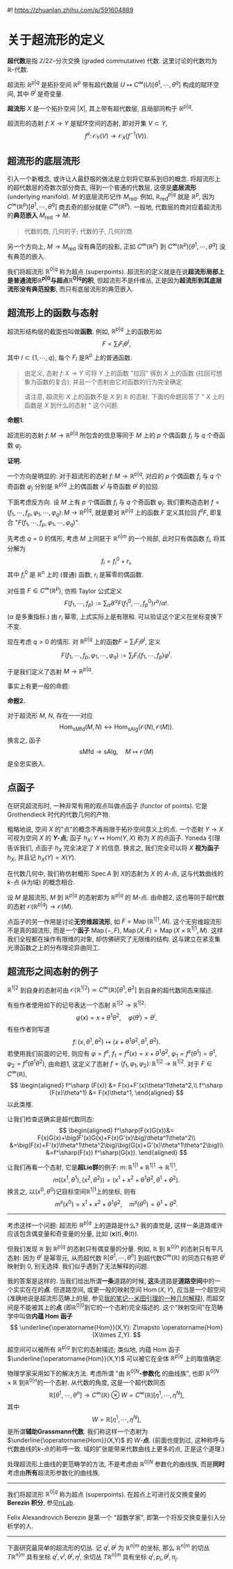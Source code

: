 #! https://zhuanlan.zhihu.com/p/591604889
# 关于超流形的定义

**超代数**是指
$\mathbb Z/2\mathbb Z$-分次交换 (graded commutative) 代数.
这里讨论的代数均为 $\mathbb R$-代数.

超流形
$\mathbb R^{p|q}$
是拓扑空间
$\mathbb R^p$
带有超代数层
$U\mapsto C^\infty(U)[\theta^1,\cdots,\theta^q]$
构成的赋环空间,
其中
$\theta^i$
是奇变量.

**超流形**
$X$
是一个拓扑空间
$|X|$,
其上带有超代数层,
且局部同构于
$\mathbb R^{p|q}$.

超流形的态射
$f\colon X\to Y$
是赋环空间的态射,
即对开集
$V\subset Y$,
$$
f^\sharp\colon \mathcal{O}_Y(V)\to \mathcal{O}_X(f^{-1}(V)).
$$

## 超流形的底层流形

引入一个新概念, 或许让人最舒服的做法是立刻将它联系到旧的概念.
将超流形上的超代数层的奇数次部分商去,
得到一个普通的代数层,
这便是**底层流形** (underlying manifold).
$M$ 的底层流形记作 $M_{\operatorname{red}}$.
例如,
$\mathbb R^{p|q}_{\operatorname{red}}$
就是 $\mathbb R^p$,
因为
$C^\infty(\mathbb R^p)[\theta^1,\cdots,\theta^q]$
商去奇的部分就是
$C^\infty(\mathbb R^p)$.
一般地,
代数层的商对应着超流形的**典范嵌入**
$M_{\operatorname{red}}\to M$.

> 代数的商, 几何的子; 代数的子, 几何的商.

另一个方向上,
$M\to M_{\operatorname{red}}$
没有典范的投影,
正如
$C^\infty(\mathbb R^p)$
到
$C^\infty(\mathbb R^p)[\theta^1,\cdots,\theta^q]$
没有典范的嵌入.

我们将超流形 $\mathbb R^{0|q}$ 称为超点 (superpoints).
超流形的定义就是在说**超流形局部上是普通流形$\mathbb R^{p|0}$与超点$\mathbb R^{0|q}$的积**,
但超流形不是纤维丛,
正是因为**超流形到其底层流形没有典范投影**, 而只有底层流形的典范嵌入.

## 超流形上的函数与态射

超流形结构层的截面也叫做**函数**.
例如,
$\mathbb R^{p|q}$
上的函数形如
$$
F=\sum_I F_I \theta^I,
$$
其中
$I\subset \{1,\cdots,q\}$,
每个
$F_I$
是$\mathbb R^p$
上的普通函数.

> 由定义, 态射
> $f\colon X\to Y$
> 可将 $Y$ 上的函数 "拉回" 得到 $X$ 上的函数
> (拉回可想象为函数的复合);
> 并且一个态射由它对函数的行为完全确定.
>
> 请注意, 超流形 $X$ 上的函数不是 $X$ 到 $\mathbb R$ 的态射. 下面的命题回答了 " $X$ 上的函数是 $X$ 到什么的态射 " 这个问题.

**命题1.**

超流形的态射
$f\colon M\to \mathbb R^{p|q}$
所包含的信息等同于
$M$
上的
$p$ 个偶函数 $f_i$ 与 $q$ 个奇函数 $\varphi_j$.

**证明.**

一个方向是明显的:
对于超流形的态射
$f\colon M\to \mathbb R^{p|q}$,
对应的 $p$ 个偶函数 $f_i$ 与 $q$ 个奇函数 $\varphi_j$
分别是 $\mathbb R^{p|q}$
上的偶函数
$x^i$
与奇函数
$\theta^j$
的拉回.

下面考虑反方向.
设 $M$ 上有 $p$ 个偶函数 $f_i$ 与 $q$ 个奇函数 $\varphi_j$.
我们要构造态射
$f=(f_1,\cdots,f_p,\varphi_1,\cdots,\varphi_q)\colon M\to \mathbb R^{p|q}$,
就是要对
$\mathbb R^{p|q}$
上的函数 $F$ 定义其拉回 $f^\sharp F$, 即复合 "$F(f_1,\cdots,f_p,\varphi_1,\cdots,\varphi_q)$".

先考虑 $q=0$ 的情形,
考虑 $M$ 上同胚于
$\mathbb R^{n|m}$
的一个局部,
此时只有偶函数 $f_i$,
将其分解为
$$
f_i = f_i^0 + r_i,
$$
其中 $f_i^0$ 是 $\mathbb R^n$ 上的 (普通) 函数,
$r_i$ 是幂零的偶函数.

对任意
$F\in C^\infty(\mathbb R^p)$,
仿照 Taylor 公式定义
$$
F(f_1,\cdots,f_p):=\sum_{\alpha}\partial^\alpha
F(f_1^0,\cdots,f_p^0)r^\alpha/\alpha!.
$$
($\alpha$ 是多重指标.)
由 $r_i$ 幂零,
上式实际上是有限和.
可以验证这个定义在坐标变换下不变.

现在考虑
$q>0$
的情形.
对
$\mathbb R^{p|q}$
上的函数$F=\sum_I F_I \theta^I$,
定义
$$
F(f_1,\cdots,f_p,\varphi_1,\cdots,\varphi_q):=
\sum_I F_I(f_1,\cdots,f_p) \varphi^I.
$$

于是我们定义了态射
$M\to \mathbb R^{p|q}$.

事实上有更一般的命题:

**命题2.**

对于超流形 $M$, $N$,
存在一一对应
$$
\operatorname{Hom}_{\mathsf{sMfd}}(M,N)\leftrightarrow
\operatorname{Hom}_{\mathsf{sAlg}}(\mathcal{O}(N),\mathcal{O}(M)).
$$
换言之, 函子
$$
\mathsf{sMfd} \to \mathsf{sAlg},\quad
M\mapsto \mathcal O(M)
$$
是全忠实嵌入.

## 点函子

在研究超流形时,
一种非常有用的观点叫做点函子 (functor of points).
它是 Grothendieck 时代的代数几何的产物.

粗略地说,
空间 $X$ 的"点"的概念不再局限于拓扑空间意义上的点.
一个态射 $Y\to X$
可视为空间 $X$ 的 **$Y$-点**;
函子
$h_X\colon Y\mapsto \mathrm{Hom}(Y,X)$
称为 $X$ 的点函子.
Yoneda 引理告诉我们,
点函子 $h_X$ 完全决定了 $X$ 的信息.
换言之,
我们完全可以将 $X$ **视为函子** $h_X$,
并且记
$h_X(Y)=X(Y)$.

在代数几何中,
我们称仿射概形 $\operatorname{Spec}A$
到 $X$的态射为 $X$ 的 $A$-点,
这与代数曲线的$k$-点 ($k$为域) 的概念相合.

设 $M$ 是超流形,
$M$ 到 $\mathbb R^{p|q}$
的态射即为
$\mathbb R^{p|q}$
的 $M$-点.
由命题2,
这也等同于超代数的态射
$\mathcal O(\mathbb R^{p|q}) \to \mathcal O(M)$.

点函子的另一作用是讨论**无穷维超流形**,
如
$F = \operatorname{Map}(\mathbb R^{1|1},M)$.
这个无穷维超流形不是真的超流形,
而是一个**函子**
$\operatorname{Map}(-,F)$,
$\operatorname{Map}(X,F)=\operatorname{Map}(X\times \mathbb R^{1|1},M)$.
这样我们全程都在操作有限维的对象, 却仿佛研究了无限维的结构.
这与建立在紧支集光滑函数之上的分布理论异曲同工.

## 超流形之间态射的例子

$\mathbb R^{1|2}$
到自身的态射可由
$\mathcal O(\mathbb R^{1|2}) \simeq C^\infty(\mathbb R)[\theta^1,\theta^2]$
到自身的超代数同态来描述.

有些作者使用如下的记号表达一个态射 $\mathbb R^{1|2} \to \mathbb R^{1|2}$:
$$
\varphi(x) = x+\theta^1\theta^2,\quad
\varphi(\theta^i) = \theta^i,
$$
有些作者则写道
$$
f\colon (x,\theta^1,\theta^2) \mapsto (x+\theta^1\theta^2,\theta^1,\theta^2).
$$
若使用我们前面的记号,
则应有
$\varphi = f^\sharp$,
$f_1=f^\sharp (x) = x+\theta^1\theta^2$,
$\varphi_1=f^\sharp(\theta^1)=\theta^1$,
$\varphi_2=f^\sharp(\theta^1\theta^2)$,
由命题1,
这定义了态射
$f=(f_1,\varphi_1,\varphi_2)\colon \mathbb R^{1|2}\to \mathbb R^{1|2}$.
对于
$F\in C^\infty(\mathbb R)$,
$$
\begin{aligned}
    f^\sharp (F(x)) &= F(x)+F'(x)\theta^1\theta^2,\\
    f^\sharp (F(x)\theta^1) &=
    F(x)\theta^1,
\end{aligned}
$$
以此类推.

让我们检查这确实是超代数同态:
$$
\begin{aligned}
    f^\sharp(F(x)G(x))&=
F(x)G(x)+\big(F'(x)G(x)+F(x)G'(x)\big)\theta^1\theta^2\\
&=\big(F(x)+F'(x)\theta^1\theta^2\big)\big(G(x)+G'(x)\theta^1\theta^2\big)\\
&=f^\sharp(F(x)) f^\sharp(G(x)).
\end{aligned}
$$

让我们再看一个态射,
它是**超Lie群**的例子:
$m\colon \mathbb R^{1|1}\times \mathbb R^{1|1} \to \mathbb R^{1|1}$,
$$
m((x^1,\theta^1),(x^2,\theta^2))=(x^1+x^2+\theta^1\theta^2,\theta^1+\theta^2).
$$
换言之,
以$(x^0,\theta^0)$记目标空间$\mathbb R^{1|1}$上的坐标,
则有
$$
m^\sharp (x^0)=x^1+x^2+\theta^1\theta^2,\quad
m^\sharp(\theta^0) =\theta^1+\theta^2.
$$

---

考虑这样一个问题:
超流形 $\mathbb R^{p|q}$
上的道路是什么?
我的直觉是,
这样一条道路或许应该包含偶变量和奇变量的分量,
比如
$(\bm{x}(t),\bm{\theta}(t))$.

但我们发现
$\mathbb R$
到
$\mathbb R^{p|q}$
的态射只有偶变量的分量.
例如,
$\mathbb R$
到
$\mathbb R^{0|n}$
的态射只有平凡态射:
因为
$\theta^i$
是幂零元, 从而超代数
$\mathbb R[\theta^1,\cdots,\theta^n]$
到超代数$C^\infty(\mathbb R)$
的同态只有把
$\theta^i$
映射到 $0$,
别无选择.
我们似乎遇到了无法解释的问题.

我的答案是这样的.
当我们给出所谓**一条**道路的时候,
**这**条道路是**道路空间**中的一个实实在在的**点**.
但道路空间,
或更一般的映射空间
$\operatorname{Hom}(X,Y)$,
应当是一个超空间
(准确地说是超流形范畴上的层, 参见[我的笔记--米田引理的一种几何解释](https://zhuanlan.zhihu.com/p/543197612)),
而超空间是不能被其上的**点**
(即$\mathbb R^{0|0}$到它的一个态射)完全描述的.
这个"映射空间"在范畴学中叫做**内蕴 Hom 函子**
$$
\underline{\operatorname{Hom}}(X,Y): Z\mapsto \operatorname{Hom}(X\times Z,Y).
$$

超空间可以被所有 $\mathbb R^{p|q}$
到它的态射描述;
类似地, 内蕴 Hom 函子
$\underline{\operatorname{Hom}}(X,Y)$
可以被它在全体
$\mathbb R^{p|q}$
上的取值确定.

物理学家采用如下的解决方法.
考虑所谓
"由
$\mathbb R^{0|N}$**-参数化**
的曲线族",
也即
$\mathbb R^{0|N}\times \mathbb R$
到$\mathbb R^{0|n}$的一个态射.
从代数的角度,
这是一个超代数同态
$$
\mathbb R[\theta^1,\cdots,\theta^n]
\to C^\infty(\mathbb R)\otimes W = C^\infty(\mathbb R)[\eta^1,\cdots,\eta^N],
$$
其中
$$
W = \mathbb R [\eta^1,\cdots,\eta^N],
$$
是所谓**辅助Grassmann代数**.
我们称这样一个态射为
$\underline{\operatorname{Hom}}(X,Y)$
的 $W$-**点**.
(前面也提到过, 这种称呼与代数曲线的$k$-点的称呼一致.
域的扩张能带来代数曲线上更多的点, 正是这个道理.)


处理超流形上曲线的更范畴学的方法, 不是考虑由 $\mathbb R^{0|N}$ 参数化的曲线族,
而是**同时**考虑由**所有**超流形参数化的曲线族.



---

我们将超流形 $\mathbb R^{0|q}$ 称为超点 (superpoints).
在超点上可进行反交换变量的 **Berezin 积分**,
参见[nLab](https://ncatlab.org/nlab/show/Berezin+integral).

Felix Alexandrovich Berezin 是第一个 "超数学家", 即第一个将反交换变量引入分析学的人.

---

下面研究最简单的超流形的切丛.
记 $q^i,\theta^j$ 为 $\mathbb R^{n|m}$ 的坐标,
那么 $\mathbb R^{n|m}$ 的切丛 $T\mathbb R^{n|m}$ 具有坐标
$q^i,v^i,\theta^j,\eta^j$,
余切丛 $T\mathbb R^{n|m}$ 具有坐标
$q^i,p_i,\theta^j,\pi_j$.
